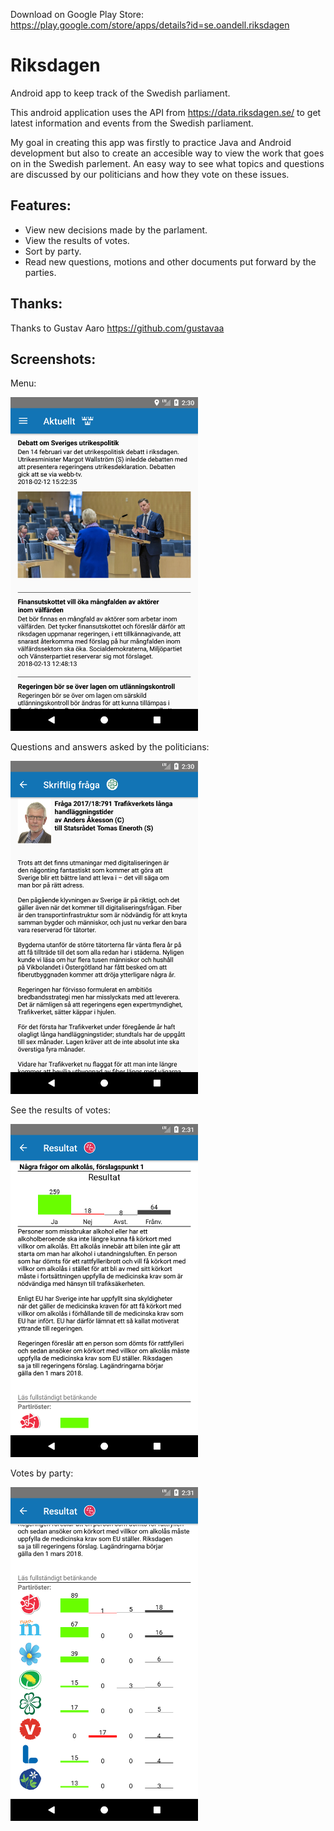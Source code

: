 Download on Google Play Store:
https://play.google.com/store/apps/details?id=se.oandell.riksdagen

# Riksdagen
Android app to keep track of the Swedish parliament.

This android application uses the API from https://data.riksdagen.se/ to get latest information and events from the Swedish parliament.

My goal in creating this app was firstly to practice Java and Android development but also to create an accesible way to view the work that goes on in the Swedish parlement. An easy way to see what topics and questions are discussed by our politicians and how they vote on these issues. 

## Features:
 * View new decisions made by the parlament.
 * View the results of votes.
 * Sort by party.
 * Read new questions, motions and other documents put forward by the parties.
 
## Thanks:
 Thanks to Gustav Aaro https://github.com/gustavaa

## Screenshots: 
Menu:

<img src="https://raw.githubusercontent.com/OAndell/Riksdagen/master/screenshots/menuExample.png" alt="Smiley face" width="300">

Questions and answers asked by the politicians: 

<img src="https://raw.githubusercontent.com/OAndell/Riksdagen/master/screenshots/questionExample.png" alt="Smiley face" width="300">

See the results of votes:

<img src="https://raw.githubusercontent.com/OAndell/Riksdagen/master/screenshots/voteExample1.png" alt="Smiley face" width="300">

Votes by party:

<img src="https://raw.githubusercontent.com/OAndell/Riksdagen/master/screenshots/voteExample2.png" alt="Smiley face" width="300">

